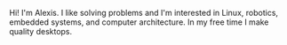 Hi! I'm Alexis. I like solving problems and I'm interested in Linux, robotics, embedded systems, and computer architecture. In my free time I make quality desktops.